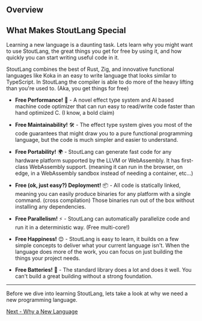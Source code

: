 ## Overview

## What Makes StoutLang Special

Learning a new language is a daunting task. Lets learn why you might want to use StoutLang, the great things you get for free by using it, and how quickly you can start writing useful code in it.

StoutLang combines the best of Rust, Zig, and innovative functional languages like Koka in an easy to write language that looks similar to TypeScript. In StoutLang the compiler is able to do more of the heavy lifting than you're used to. (Aka, you get things for free)

- **Free Performance!** 🚀 - A novel effect type system and AI based machine code optimizer that can run easy to read/write code faster than hand optimized C. (I know, a bold claim)

- **Free Maintainability!** 🛠️ - The effect type system gives you most of the code guarantees that might draw you to a pure functional programming language, but the code is much simpler and easier to understand.

- **Free Portability!** 🌍 - StoutLang can generate fast code for any hardware platform supported by the LLVM or WebAssembly. It has first-class WebAssembly support. (meaning it can run in the browser, on edge, in a WebAssembly sandbox instead of needing a container, etc...)

- **Free (ok, just easy?) Deployment!** 📦 - All code is statically linked, meaning you can easily produce binaries for any platform with a single command. (cross compilation) Those binaries run out of the box without installing any dependencies.

- **Free Parallelism!** ⚡ - StoutLang can automatically parallelize code and run it in a deterministic way. (Free multi-core!)

- **Free Happiness!** 😊 - StoutLang is easy to learn, it builds on a few simple concepts to deliver what your current language isn't. When the language does more of the work, you can focus on just building the things your project needs.

- **Free Batteries!** 🔋 - The standard library does a lot and does it well. You can't build a great building without a strong foundation.


---

Before we dive into learning StoutLang, lets take a look at why we need a new programming language.

[Next - Why a New Language](why_a_new_language.md)
